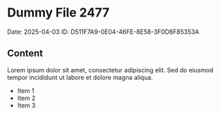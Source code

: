 # Dummy File 2477

Date: 2025-04-03
ID: D511F7A9-0E04-46FE-8E58-3F0D8F85353A

## Content

Lorem ipsum dolor sit amet, consectetur adipiscing elit.
Sed do eiusmod tempor incididunt ut labore et dolore magna aliqua.

* Item 1
* Item 2
* Item 3

